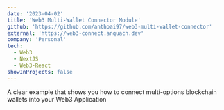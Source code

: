 ```yaml
---
date: '2023-04-02'
title: 'Web3 Multi-Wallet Connector Module'
github: 'https://github.com/anthoai97/web3-multi-wallet-connector'
external: 'https://web3-connect.anquach.dev'
company: 'Personal'
tech:
  - Web3
  - NextJS
  - Web3-React
showInProjects: false
---
```


A clear example that shows you how to connect multi-options blockchain wallets into your Web3 Application
